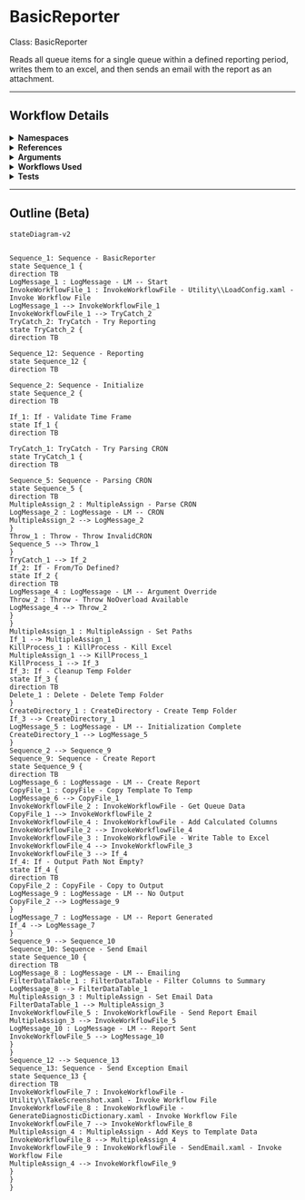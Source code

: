# BasicReporter
Class: BasicReporter

Reads all queue items for a single queue within a defined reporting period, writes them to an excel, and then sends an email with the report as an attachment.

<hr />

## Workflow Details
<details>
    <summary>
    <b>Namespaces</b>
    </summary>
    
- System
- System.Activities
- System.Activities.Statements
- System.Collections
- System.Collections.Generic
- System.Collections.ObjectModel
- System.IO
- System.Linq
- UiPath.Core.Activities
- System.Reflection
- System.Runtime.Serialization
- System.Activities.Runtime.Collections
- Cronos
- System.Linq.Expressions
- UiPath.Core
- GlobalVariablesNamespace
- GlobalConstantsNamespace
- System.Diagnostics
- System.ComponentModel
- UiPath.Platform.ResourceHandling
- System.Data
- Newtonsoft.Json.Linq
- Newtonsoft.Json
- System.Dynamic
- Newtonsoft.Json.Linq
- Newtonsoft.Json
- System.Dynamic
- System.Xml.Serialization
- System.Xml.Serialization
- UiPath.Excel
- UiPath.Excel.Activities.Business


</details>
<details>
    <summary>
    <b>References</b>
    </summary>

- Cronos
- Microsoft.CSharp
- Microsoft.PowerShell.Commands.Diagnostics
- Microsoft.VisualBasic
- Microsoft.Win32.Primitives
- netstandard
- Newtonsoft.Json
- NPOI
- PresentationFramework
- System
- System.Activities
- System.Collections
- System.Collections.Immutable
- System.ComponentModel
- System.ComponentModel.EventBasedAsync
- System.ComponentModel.Primitives
- System.ComponentModel.TypeConverter
- System.Configuration.ConfigurationManager
- System.Console
- System.Core
- System.Data
- System.Data.Common
- System.Data.SqlClient
- System.Diagnostics.DiagnosticSource
- System.Diagnostics.EventLog
- System.Diagnostics.FileVersionInfo
- System.Diagnostics.PerformanceCounter
- System.Diagnostics.Process
- System.Diagnostics.TextWriterTraceListener
- System.Diagnostics.TraceSource
- System.IO.FileSystem.AccessControl
- System.IO.FileSystem.DriveInfo
- System.IO.FileSystem.Watcher
- System.IO.Packaging
- System.Linq
- System.Linq.Expressions
- System.Linq.Parallel
- System.Linq.Queryable
- System.Memory
- System.Memory.Data
- System.ObjectModel
- System.Private.CoreLib
- System.Private.DataContractSerialization
- System.Private.ServiceModel
- System.Private.Uri
- System.Private.Xml
- System.Reflection.DispatchProxy
- System.Reflection.Metadata
- System.Reflection.TypeExtensions
- System.Runtime.Serialization
- System.Runtime.Serialization.Formatters
- System.Runtime.Serialization.Primitives
- System.Security.Permissions
- System.ServiceModel
- System.ServiceModel.Activities
- System.Xaml
- System.Xml
- System.Xml.Linq
- UiPath.Excel
- UiPath.Excel.Activities
- UiPath.Excel.Activities.Design
- UiPath.Platform
- UiPath.Studio.Constants
- UiPath.System.Activities
- UiPath.System.Activities.Design
- UiPath.System.Activities.ViewModels
- UiPath.Workflow
- WindowsBase


</details>
<details>
    <summary>
    <b>Arguments</b>
    </summary>
    | Name | Direction | Type | Description |
|  --- | --- | --- | ---  |
| in_OutputFolder | InArgument | x:String | If defined, the process will also copy the report generated to this folder. |
| in_CRON | InArgument | x:String | A CRON expression to determine what the reporting period is. This should match the CRON expression used in the trigger for this Entry Point for most cases. |
| in_From | InArgument | s:DateTime | If defined, overrides the start of the reporting period to this value. in_To must also be defined if using this overload. |
| in_To | InArgument | s:DateTime | If defined, overrides the end of the reporting period to this value. in_From must also be defined if using this overload. |
| in_ConfigPath | InArgument | x:String | The path to the config file to load for this process. |
| in_IgnoreSheets | InArgument | s:String[] | A list of the sheets to ignore loading into the Config. |

    
</details>
<details>
    <summary>
    <b>Workflows Used</b>
    </summary>

- C:\Users\eyash\Documents\UiPath\LazyFramework\Utility\LoadConfig.xaml
- C:\Users\eyash\Documents\UiPath\LazyFramework\.templates\Reporters\Basic\Logic\GetQueueData.xaml
- C:\Users\eyash\Documents\UiPath\LazyFramework\.templates\Reporters\Basic\Logic\AddCalculatedColumns.xaml
- C:\Users\eyash\Documents\UiPath\LazyFramework\.templates\Reporters\Basic\Logic\WriteTableToExcel.xaml
- C:\Users\eyash\Documents\UiPath\LazyFramework\Utility\SendEmail.xaml
- C:\Users\eyash\Documents\UiPath\LazyFramework\Utility\TakeScreenshot.xaml
- C:\Users\eyash\Documents\UiPath\LazyFramework\Utility\GenerateDiagnosticDictionary.xaml

    
</details>
<details>
    <summary>
    <b>Tests</b>
    </summary>



    
</details>

<hr />

## Outline (Beta)

```mermaid
stateDiagram-v2


Sequence_1: Sequence - BasicReporter
state Sequence_1 {
direction TB
LogMessage_1 : LogMessage - LM -- Start
InvokeWorkflowFile_1 : InvokeWorkflowFile - Utility\\LoadConfig.xaml - Invoke Workflow File
LogMessage_1 --> InvokeWorkflowFile_1
InvokeWorkflowFile_1 --> TryCatch_2
TryCatch_2: TryCatch - Try Reporting
state TryCatch_2 {
direction TB

Sequence_12: Sequence - Reporting
state Sequence_12 {
direction TB

Sequence_2: Sequence - Initialize
state Sequence_2 {
direction TB

If_1: If - Validate Time Frame
state If_1 {
direction TB

TryCatch_1: TryCatch - Try Parsing CRON
state TryCatch_1 {
direction TB

Sequence_5: Sequence - Parsing CRON
state Sequence_5 {
direction TB
MultipleAssign_2 : MultipleAssign - Parse CRON
LogMessage_2 : LogMessage - LM -- CRON
MultipleAssign_2 --> LogMessage_2
}
Throw_1 : Throw - Throw InvalidCRON
Sequence_5 --> Throw_1
}
TryCatch_1 --> If_2
If_2: If - From/To Defined?
state If_2 {
direction TB
LogMessage_4 : LogMessage - LM -- Argument Override
Throw_2 : Throw - Throw NoOverload Available
LogMessage_4 --> Throw_2
}
}
MultipleAssign_1 : MultipleAssign - Set Paths
If_1 --> MultipleAssign_1
KillProcess_1 : KillProcess - Kill Excel
MultipleAssign_1 --> KillProcess_1
KillProcess_1 --> If_3
If_3: If - Cleanup Temp Folder
state If_3 {
direction TB
Delete_1 : Delete - Delete Temp Folder
}
CreateDirectory_1 : CreateDirectory - Create Temp Folder
If_3 --> CreateDirectory_1
LogMessage_5 : LogMessage - LM -- Initialization Complete
CreateDirectory_1 --> LogMessage_5
}
Sequence_2 --> Sequence_9
Sequence_9: Sequence - Create Report
state Sequence_9 {
direction TB
LogMessage_6 : LogMessage - LM -- Create Report
CopyFile_1 : CopyFile - Copy Template To Temp
LogMessage_6 --> CopyFile_1
InvokeWorkflowFile_2 : InvokeWorkflowFile - Get Queue Data
CopyFile_1 --> InvokeWorkflowFile_2
InvokeWorkflowFile_4 : InvokeWorkflowFile - Add Calculated Columns
InvokeWorkflowFile_2 --> InvokeWorkflowFile_4
InvokeWorkflowFile_3 : InvokeWorkflowFile - Write Table to Excel
InvokeWorkflowFile_4 --> InvokeWorkflowFile_3
InvokeWorkflowFile_3 --> If_4
If_4: If - Output Path Not Empty?
state If_4 {
direction TB
CopyFile_2 : CopyFile - Copy to Output
LogMessage_9 : LogMessage - LM -- No Output
CopyFile_2 --> LogMessage_9
}
LogMessage_7 : LogMessage - LM -- Report Generated
If_4 --> LogMessage_7
}
Sequence_9 --> Sequence_10
Sequence_10: Sequence - Send Email
state Sequence_10 {
direction TB
LogMessage_8 : LogMessage - LM -- Emailing
FilterDataTable_1 : FilterDataTable - Filter Columns to Summary
LogMessage_8 --> FilterDataTable_1
MultipleAssign_3 : MultipleAssign - Set Email Data
FilterDataTable_1 --> MultipleAssign_3
InvokeWorkflowFile_5 : InvokeWorkflowFile - Send Report Email
MultipleAssign_3 --> InvokeWorkflowFile_5
LogMessage_10 : LogMessage - LM -- Report Sent
InvokeWorkflowFile_5 --> LogMessage_10
}
}
Sequence_12 --> Sequence_13
Sequence_13: Sequence - Send Exception Email
state Sequence_13 {
direction TB
InvokeWorkflowFile_7 : InvokeWorkflowFile - Utility\\TakeScreenshot.xaml - Invoke Workflow File
InvokeWorkflowFile_8 : InvokeWorkflowFile - GenerateDiagnosticDictionary.xaml - Invoke Workflow File
InvokeWorkflowFile_7 --> InvokeWorkflowFile_8
MultipleAssign_4 : MultipleAssign - Add Keys to Template Data
InvokeWorkflowFile_8 --> MultipleAssign_4
InvokeWorkflowFile_9 : InvokeWorkflowFile - SendEmail.xaml - Invoke Workflow File
MultipleAssign_4 --> InvokeWorkflowFile_9
}
}
}
```